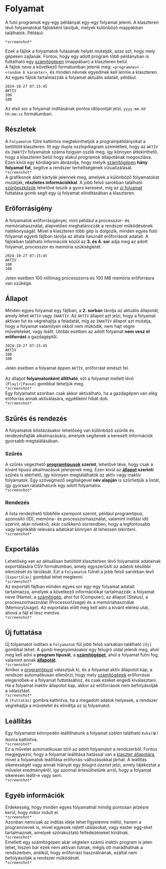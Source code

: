 # Folyamat

A futó programok egy-egy példányát egy-egy folyamat jelenti. A klaszteren lévő folyamatokat fájlokként tároljuk, melyek különböző mappákban találhatók. Például:

*`*screenshot*`*<br>

Ezek a fájlok a folyamatok futásának helyét mutatják, azaz azt, hogy mely gépeken zajlanak. Fontos, hogy egy adott program több példányban is futtatható egy [számítógépen](szamitogep.md) (mappában) a klaszteren belül.<br>
A fájlok neve a következő formátumban jelenik meg: `<programnev> - <random 6 karakter>`, és minden névnek egyedinek kell lennie a klaszteren. Az egyes fájlok tartalmazzák a folyamat aktuális adatait, például:

```
2024-10-27 07:15:45
AKTÍV
100
100
```

Az első sor a folyamat indításának pontos időpontját jelzi, `yyyy.mm.dd hh:mm:ss` formátumban.

## Részletek
A `Folyamatok` fülre kattintva megtekinthetjük a programpéldányokat a betöltött klaszteren. Itt egy dupla oszlopdiagram szemlélteti, hogy az `AKTÍV` és `INAKTÍV` folyamatok száma hogyan oszlik meg, így könnyen áttekinthető, hogy a klaszteren belül hogy alakul programok állapotának megoszlása. Ezen kívül egy kördiagram ábrázolja, hogy melyik [számítógépen](szamitogep.md) <b>hány folyamat fut</b>, segítve a rendszer terheltségének vizualizálását. <br>
*`*screenshot*`* <br>
A grafikonok alatt kártyák jelennek meg, amelyek a különböző folyamatokat mutatják, <b>részletes információkkal</b>. A jobb felső sarokban található [szűrőeszközök](#szures-es-rendezes) lehetővé teszik a gyors keresést, míg az [új folyamat](#uj-futtatasa) futtatása gomb segít egy új folyamat elindításában a klaszteren.

## Erőforrásigény

A folyamatok erőforrásigényei, mint például a processzor- és memóriahasználat, alapvetően meghatározzák a rendszer működésének hatékonyságát. Mivel a klaszteren több gép is dolgozik, minden egyes futó folyamat egyedi fájlban tárolja az általa használt erőforrások adatait. A fájlokban található információk közül az <b>3. és 4. sor</b> adja meg az adott folyamat, processzor és memória szükségletét.

```
2024-10-27 07:15:45
AKTÍV
100
100
```

Jelen esetben 100 millimag processzorra és 100 MB memória erőforrásra van szükége.

## Állapot

Minden egyes folyamat egy fájlban, a <b>2. sorban</b> tárolja az aktuális állapotát, amely lehet `AKTÍV` vagy `INAKTÍV`. Az `AKTÍV` állapot azt jelzi, hogy a folyamat aktívan fut és végrehajtja a feladatát, míg az `INAKTÍV` állapot azt mutatja, hogy a folyamat valamilyen okból nem működik, nem hajt végre műveleteket, vagy leállt. Utóbbi esetben az adott folyamat <b>nem vesz el erőforrást</b> a gazdagéptől.

```
2024-10-27 07:15:45
AKTÍV
100
100
```

Jelen esetben a folyamat éppen `AKTÍV`, erőforrást emészt fel.<br><br>
Az állapot <b>folyamatonként állítható</b>, ezt a folyamat mellett lévő `[Play]/[Pause]` gombbal tehetjük meg.<br>
*`*screenshot*`*<br>
Egy folyamatot azonban csak akkor aktiválható, ha a gazdagépen van elég erőforrás annak aktiválására, egyébként hibát dob.<br>
*`*screenshot*`*<br>

## Szűrés és rendezés

A folyamatok kilistázásakor lehetőség van különböző szűrők és rendezésfajták alkalmazására, amelyek segítenek a keresett információk gyorsabb megtalálásában.
### Szűrés
A szűrés végezhető <b>[programtípusok](program.md) szerint</b>, lehetővé téve, hogy csak a kívánt típusú alkalmazások jelenjenek meg. Ezen kívül az <b>[állapot](#allapot) szerinti</b> szűrés is elérhető, így könnyen megtalálhatók az aktív vagy inaktív folyamatok. Egy szövegmező segítségével <b>név alapján</b> is szűrhetjük a listát, így gyorsan rátalálhatunk egy adott folyamatra.<br>
*`*screenshot*`*

### Rendezés
A lista rendezhető többféle szempont szerint, például programtípus, azonosító (ID), memória- és processzorhasználat, valamint indítási idő szerint, akár növekvő, akár csökkenő sorrendben, hogy a legfontosabb vagy leginkább releváns adatokat könnyen át lehessen tekinteni.<br>
*`*screenshot*`*

## Exportálás

Lehetőség van az aktuálisan betöltött klaszterben lévő folyamatok adatainak exportálására CSV formátumban, amely egyszerűsíti az adatok későbbi elemzését és tárolását. Ezt a `Folyamatok` fülnél a jobb felső sarokban lévő `[Exportálás]` gombbal lehet megtenni.<br>
*`*screenshot*`* <br>
Az exportált fájlban minden egyes sor egy-egy folyamat adatait tartalmazza, amelyek a következő információkat tartalmazzák: a folyamat neve (Name), a [számítógép](szamitogep.md), ahol fut (Computer), az állapot (Status), a processzorhasználat (ProcessorUsage) és a memóriahasználat (MemoryUsage). Az exportálás előtt meg kell adni a kívánt elérési utat, ahová a fájl el lesz mentve. <br>
*`*screenshot*`*

## Új futtatása

Új folyamatot indítani a `Folyamatok` fül jobb felső sarkában található `[Új]` gombbal lehet. A gomb megnyomásakor egy felugró oldal jelenik meg, ahol meg kell adni a <b>program típusát</b>, a <b>[számítógépet](szamitogep.md)</b>, ahol a folyamat futni fog, valamint annak <b>[állapotát](#allapot)</b>. <br>
*`*screenshot*`* <br>
Amikor a [programtípust](program.md) választjuk ki, és a folyamat aktív állapotot kap, a rendszer automatikusan ellenőrzi, hogy mely [számítógépek](szamitogep.md) erőforrásai elegendőek-e a folyamat futtatásához, és csak ezeket engedi kiválasztani. Ha a folyamat inaktív állapotot kap, akkor az erőforrások nem befolyásolják a választást. <br>
*`*screenshot*`* <br>
A `[Futtatás]` gombra kattintva, ha a megadott adatok helyesek, a rendszer végrehajtja a műveletet és elindítja az új folyamatot.

## Leállítás

Egy folyamatot könnyedén leállíthatunk a folyamat szélén található `Kuka(🗑️)` ikonra kattintva. <br>
*`*screenshot*`* <br>
Ez a művelet automatikusan törli az adott folyamatot a rendszerből. Fontos megjegyezni, hogy a folyamat leállítása hatással van a [klaszter állapotára](klaszter.md#allapot), mivel a folyamatok leállítása erőforrás-változásokkal járhat. A leállítás sikerességét vagy annak hiányát egy *felugró üzenet* jelzi, amely tájékoztat a művelet eredményéről, így azonnal értesülhetünk arról, hogy a folyamat sikeresen leállt-e vagy sem.<br>
*`*screenshot*`*

## Egyéb információk

Érdekesség, hogy minden egyes folyamatnál mindig pontosan jelzésre kerül, hogy mikor indult el. <br>
*`*screenshot*`* <br>
Azonban nemcsak az indítás ideje lehet figyelemre méltó, hanem a programnevek is, mivel egyesek rejtett utalásokat, vagy easter egg-eket tartalmaznak, amelyek szórakoztató felfedezéseket kínálnak. <br>
*`*screenshot*`* <br>
Emellett egy számítógépen akár végtelen számú inaktív program is jelen lehet, hiszen bár ezek nem aktívan futnak, mégis ott maradhatnak a rendszerben, anélkül, hogy erőforrást használnának, ezáltal nem befolyásolják a rendszer működését.<br>
*`*screenshot*`*